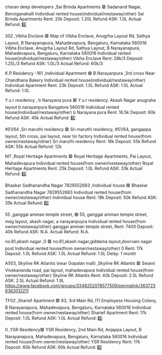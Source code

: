 charan deep developers ,Sai Brinda Apartments	🟥
Sadanand Nagar, Benniganahalli	Individual rented house(individual/nestaway/other)	Sai Brinda Apartments
Rent: 25k Deposit: 1.20L Refund ASK: 1.0L Actual Refund: 0️⃣

302 ,Vibha Enclave	🟥
Map of Vibha Enclave, Anugrha Layout Rd, Sathya Layout, B Narayanapura, Mahadevapura, Bengaluru, Karnataka 560016 Vibha Enclave, Anugrha Layout Rd, Sathya Layout, B Narayanapura, Mahadevapura, Bengaluru, Karnataka 560016	Individual rented house(individual/nestaway/other)	Vibha Enclave
Rent: 26k/3 Deposit: 1.25L/3 Refund ASK: 1.0L/3 Actual Refund: 60k/3

K.P.Residency -161 ,Individual Apartment	🟢
B.Narayanpura ,3rd cross Near Chandhana Bakery	Individual rented house(individual/nestaway/other)	Individual Apartment
Rent: 23k Deposit: 1.0L Refund ASK: 1.0L Actual Refund: 1.0L

Y.s.r residency , b Narayana pura	🟥
Y.s.r residency. Akash Nagar anugraha layout b.narayanpura Bangalore 560016	Individual rented house(individual/nestaway/other)	b Narayana pura
Rent: 16.5k Deposit: 60k Refund ASK: 45k Actual Refund: 0️⃣

#51/64 ,Sri maruthi residency	🟥
Sri maruthi residency, #51/64, gangappa layout, 5th cross, pai layout, near tin factory	Individual rented house(from owner/nestaway/other)	Sri maruthi residency
Rent: 18k Deposit: 55k Refund ASK: 55k Actual Refund: 12k

M7 ,Royal Heritage Apartments	🟥
Royal Heritage Apartments, Pai Layout, Mahadevapura	Individual rented house(from owner/nestaway/other)	Royal Heritage Apartments
Rent: 25k Deposit: 1.0L Refund ASK: 33k Actual Refund: 0️⃣

Bhaskar Sadhanandha Nagar 7829552683 ,Individual house	🟥
Bhaskar Sadhanandha Nagar 7829552683	Individual rented house(from owner/nestaway/other)	Individual house
Rent: 18k Deposit: 50k Refund ASK: 35k Actual Refund: 0️⃣

55 ,ganggai amman temple street, 🟢
55, ganggai amman temple street, meg layout, akash nagar, a narayanpuyra	Individual rented house(from owner/nestaway/other)	ganggai amman temple street,
Rent: 7400 Deposit: 40k Refund ASK: N.A. Actual Refund: N.A.

no:81,akash nagar ,0 🟥
no:81,akash nagar,giddama layout,doorvani nagar post	Individual rented house(from owner/nestaway/other)	0
Rent: 17k Deposit: 1.0L Refund ASK: 1.0L Actual Refund: 1.0L Delay: 1 month

A503, Skyline RK Atlantis (near Gopalan mall) ,Skyline RK Atlantis	🟥
Swami Vivekananda road, pai layout, mahadevapura	Individual rented house(from owner/nestaway/other)	Skyline RK Atlantis
Rent: 40k Deposit: 2.5L Refund ASK: 2.5L Actual Refund: 1.9L
https://www.facebook.com/groups/3348252078577509/permalink/3637238363012211

TF02 ,Sharief Apartment	🟥
83, 3rd Main Rd, ITI Employess Housing Colony, B Narayanapura, Mahadevapura, Bengaluru, Karnataka 560016	Individual rented house(from owner/nestaway/other)	Sharief Apartment
Rent: 17k Deposit: 1.0L Refund ASK: 1.0L Actual Refund: 0️⃣

0 ,YSR Residency🟥
YSR Residency, 2nd Main Rd, Anjappa Layout, B Narayanapura, Mahadevapura, Bengaluru, Karnataka 560016	Individual rented house(from owner/nestaway/other)	YSR Residency
Rent: 17k Deposit: 60k Refund ASK: 60k Actual Refund: 0️⃣
